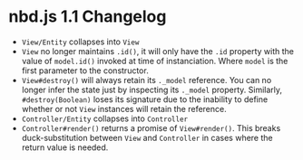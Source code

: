 nbd.js 1.1 Changelog
===

* `View/Entity` collapses into `View`
 * `View` no longer maintains `.id()`, it will only have the `.id` property with the value of `model.id()` invoked at time of instanciation. Where `model` is the first parameter to the constructor.
 * `View#destroy()` will always retain its `._model` reference. You can no longer infer the state just by inspecting its `._model` property. Similarly, `#destroy(Boolean)` loses its signature due to the inability to define whether or not `View` instances will retain the reference.
* `Controller/Entity` collapses into `Controller`
 * `Controller#render()` returns a promise of `View#render()`. This breaks duck-substitution between `View` and `Controller` in cases where the return value is needed.
